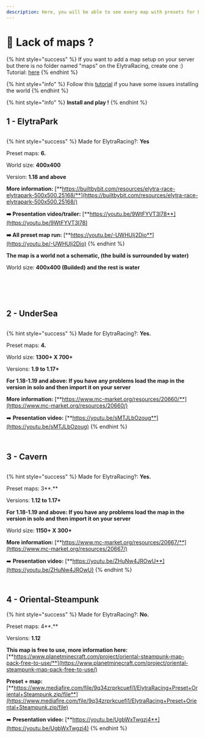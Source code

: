 ```yaml
---
description: Here, you will be able to see every map with presets for ElytraRacing
---
```


# 🏁 Lack of maps ?

{% hint style="success" %}
If you want to add a map setup on your server but there is no folder named "maps" on the ElytraRacing, create one :) Tutorial: [here](https://chooseit.gitbook.io/elytraracing/faq/how-do-i-add-a-map-preset-to-my-server)
{% endhint %}

{% hint style="info" %}
Follow this [tutorial](https://chooseit.gitbook.io/elytraracing/faq/how-can-i-install-a-world-on-my-server) if you have some issues installing the world
{% endhint %}

{% hint style="info" %}
**Install and play !**
{% endhint %}

## 1 - ElytraPark

<figure><img src="https://imgur.com/xdJY2zW.png" alt=""><figcaption></figcaption></figure>

{% hint style="success" %}
Made for ElytraRacing?: **Yes**

Preset maps: **6.**

World size: **400x400**

Version: **1.18 and above**

**More information:** [**https://builtbybit.com/resources/elytra-race-elytrapark-500x500.25168/**](https://builtbybit.com/resources/elytra-race-elytrapark-500x500.25168/)



**➡️ Presentation video/trailer:** [**https://youtu.be/9WtFYVT3l78**](https://youtu.be/9WtFYVT3l78)



**➡️ All preset map run:** [**https://youtu.be/-UWHUIj2Dio**](https://youtu.be/-UWHUIj2Dio)
{% endhint %}

**The map is a world not a schematic, (the build is surrounded by water)**

World size: **400x400 (Builded) and the rest is water**

<figure><img src="https://imgur.com/OaqVO8Q.png" alt=""><figcaption></figcaption></figure>

<div>

<figure><img src="https://imgur.com/cFWuu0Y.png" alt=""><figcaption></figcaption></figure>

 

<figure><img src="https://imgur.com/qD7sBiL.png" alt=""><figcaption></figcaption></figure>

 

<figure><img src="https://imgur.com/kqFWIlR.png" alt=""><figcaption></figcaption></figure>

 

<figure><img src="https://imgur.com/4rjNuMy.png" alt=""><figcaption></figcaption></figure>

</div>

## 2 - UnderSea

<figure><img src="https://imgur.com/sNK8PId.png" alt=""><figcaption></figcaption></figure>

{% hint style="success" %}
Made for ElytraRacing?: **Yes.**

Preset maps: **4.**

World size: **1300+ X 700+**

Versions: **1.9 to 1.17+**

**For 1.18-1.19 and above: If you have any problems load the map in the version in solo and then import it on your server**&#x20;

**More information:** [**https://www.mc-market.org/resources/20660/**](https://www.mc-market.org/resources/20660/)

➡️ **Presentation video:** [**https://youtu.be/sMTJLbOzoug**](https://youtu.be/sMTJLbOzoug)
{% endhint %}

<div>

<figure><img src="https://imgur.com/R765scD.png" alt=""><figcaption></figcaption></figure>

 

<figure><img src="https://imgur.com/or1PK4K.png" alt=""><figcaption></figcaption></figure>

</div>

## 3 - Cavern

<figure><img src="https://imgur.com/iWfGZQv.png" alt=""><figcaption></figcaption></figure>

{% hint style="success" %}
Made for ElytraRacing?: **Yes.**

Preset maps: 3**.**

Versions: **1.12 to 1.17+**

**For 1.18-1.19 and above: If you have any problems load the map in the version in solo and then import it on your server**&#x20;

World size: **1150+ X 300+**

**More information:** [**https://www.mc-market.org/resources/20667/**](https://www.mc-market.org/resources/20667/)

➡️ **Presentation video:** [**https://youtu.be/ZHuNw4JROwU**](https://youtu.be/ZHuNw4JROwU)
{% endhint %}

<div>

<figure><img src="https://imgur.com/xaHt6Qs.png" alt=""><figcaption></figcaption></figure>

 

<figure><img src="https://imgur.com/hcj7JPj.png" alt=""><figcaption></figcaption></figure>

</div>

## **4 - Oriental-Steampunk**

{% hint style="success" %}
Made for ElytraRacing?: **No.**

Preset maps: 4**.**

Versions: **1.12**

**This map is free to use, more information here:** [**https://www.planetminecraft.com/project/oriental-steampunk-map-pack-free-to-use/**](https://www.planetminecraft.com/project/oriental-steampunk-map-pack-free-to-use/)

**Preset + map:** [**https://www.mediafire.com/file/9q34zrprkcuefi1/ElytraRacing+Preset+Oriental+Steampunk.zip/file**](https://www.mediafire.com/file/9q34zrprkcuefi1/ElytraRacing+Preset+Oriental+Steampunk.zip/file)

➡️ **Presentation video:** [**https://youtu.be/UgbWxTwgzj4**](https://youtu.be/UgbWxTwgzj4)
{% endhint %}


